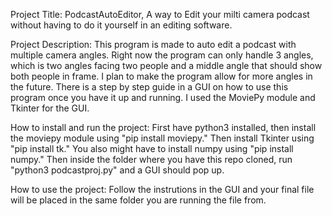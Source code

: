 Project Title: PodcastAutoEditor, A way to Edit your milti camera podcast without having to do it yourself in an editing software.

Project Description: This program is made to auto edit a podcast with multiple camera angles. Right now the program can only handle 3 angles, which is
two angles facing two people and a middle angle that should show both people in frame. I plan to make the program allow for more angles in the future.
There is a step by step guide in a GUI on how to use this program once you have it up and running. I used the MoviePy module and Tkinter for the GUI. 

How to install and run the project: First have python3 installed, then install the moviepy module using "pip install moviepy." Then install Tkinter
using "pip install tk." You also might have to install numpy using "pip install numpy." Then inside the folder where you have this repo cloned,
run "python3 podcastproj.py" and a GUI should pop up. 

How to use the project: Follow the instrutions in the GUI and your final file will be placed in the same folder you are running the file from. 
